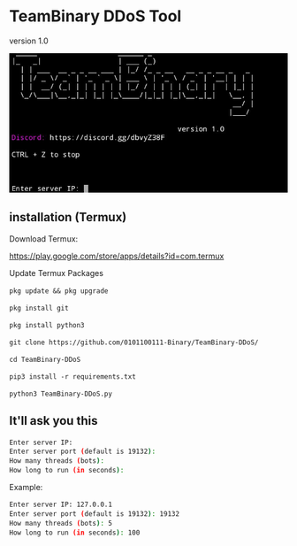 # TeamBinary DDoS Tool
version 1.0

![banner](banner.png)

## installation (Termux)

Download Termux:

https://play.google.com/store/apps/details?id=com.termux

Update Termux Packages

```pkg update && pkg upgrade```

```pkg install git```

```pkg install python3```

```git clone https://github.com/0101100111-Binary/TeamBinary-DDoS/```

```cd TeamBinary-DDoS```

```pip3 install -r requirements.txt```

```python3 TeamBinary-DDoS.py```

## It'll ask you this

```bash
Enter server IP:
Enter server port (default is 19132):
How many threads (bots): 
How long to run (in seconds):
```

Example:

```bash
Enter server IP: 127.0.0.1
Enter server port (default is 19132): 19132
How many threads (bots): 5
How long to run (in seconds): 100
```
